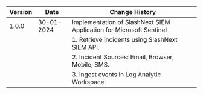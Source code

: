 | **Version** | **Date** | **Change History**                          |
|-------------|-------------------|---------------------------------------------|
|1.0.0        | 30-01-2024        | Implementation of SlashNext SIEM Application for Microsoft Sentinel
|             |                   | 1. Retrieve incidents using SlashNext SIEM API.
|             |                   | 2. Incident Sources: Email, Browser, Mobile, SMS.
|             |                   | 3. Ingest events in Log Analytic Workspace.
